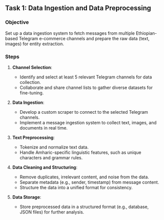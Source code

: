 ## Task 1: Data Ingestion and Data Preprocessing
### Objective
Set up a data ingestion system to fetch messages from multiple Ethiopian-based Telegram e-commerce channels and prepare the raw data (text, images) for entity extraction.

### Steps
1. **Channel Selection**:
   - Identify and select at least 5 relevant Telegram channels for data collection.
   - Collaborate and share channel lists to gather diverse datasets for fine-tuning.

2. **Data Ingestion**:
   - Develop a custom scraper to connect to the selected Telegram channels.
   - Implement a message ingestion system to collect text, images, and documents in real time.

3. **Text Preprocessing**:
   - Tokenize and normalize text data.
   - Handle Amharic-specific linguistic features, such as unique characters and grammar rules.

4. **Data Cleaning and Structuring**:
   - Remove duplicates, irrelevant content, and noise from the data.
   - Separate metadata (e.g., sender, timestamp) from message content.
   - Structure the data into a unified format for consistency.

5. **Data Storage**:
   - Store preprocessed data in a structured format (e.g., database, JSON files) for further analysis.